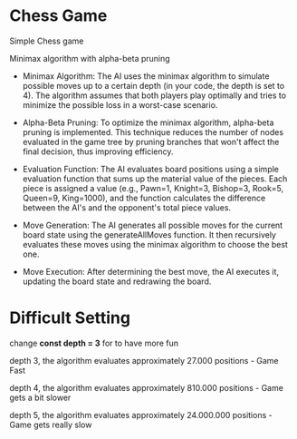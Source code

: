 # Chess Game

Simple Chess game 

Minimax algorithm with alpha-beta pruning

- Minimax Algorithm: The AI uses the minimax algorithm to simulate possible moves up to a certain depth (in your code, the depth is set to 4). The algorithm assumes that both players play optimally and tries to minimize the possible loss in a worst-case scenario.

- Alpha-Beta Pruning: To optimize the minimax algorithm, alpha-beta pruning is implemented. This technique reduces the number of nodes evaluated in the game tree by pruning branches that won't affect the final decision, thus improving efficiency.

- Evaluation Function: The AI evaluates board positions using a simple evaluation function that sums up the material value of the pieces. Each piece is assigned a value (e.g., Pawn=1, Knight=3, Bishop=3, Rook=5, Queen=9, King=1000), and the function calculates the difference between the AI's and the opponent's total piece values.

- Move Generation: The AI generates all possible moves for the current board state using the generateAllMoves function. It then recursively evaluates these moves using the minimax algorithm to choose the best one.

- Move Execution: After determining the best move, the AI executes it, updating the board state and redrawing the board.




# Difficult Setting

change  **const depth = 3** for to have more fun

depth 3, the algorithm evaluates approximately 27.000 positions - Game Fast

depth 4, the algorithm evaluates approximately 810.000 positions - Game gets a bit slower

depth 5, the algorithm evaluates approximately 24.000.000 positions - Game gets really slow
